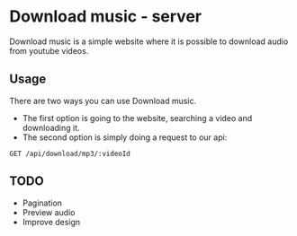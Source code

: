 # Download music - server
Download music is a simple website where it is possible to download audio from youtube videos.

## Usage
There are two ways you can use Download music. 
* The first option is going to the website, searching a video and downloading it.
* The second option is simply doing a request to our api:
```
GET /api/download/mp3/:videoId
```

## TODO
* Pagination
* Preview audio
* Improve design
